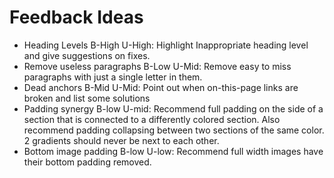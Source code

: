 # Feedback Ideas
- Heading Levels B-High U-High: Highlight Inappropriate heading level and give suggestions on fixes.
- Remove useless paragraphs B-Low U-Mid: Remove easy to miss paragraphs with just a single letter in them.
- Dead anchors B-Mid U-Mid: Point out when on-this-page links are broken and list some solutions
- Padding synergy B-low U-mid: Recommend full padding on the side of a section that is connected to a differently colored section. Also recommend padding collapsing between two sections of the same color. 2 gradients should never be next to each other.
- Bottom image padding B-low U-low: Recommend full width images have their bottom padding removed.


